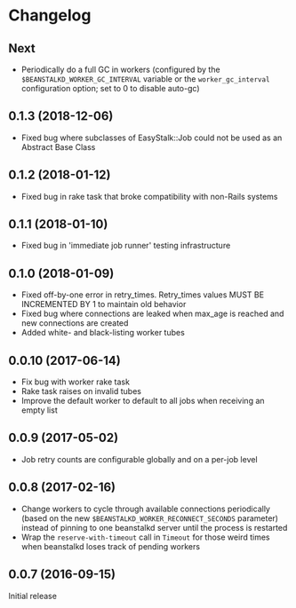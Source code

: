 # Changelog

## Next

 - Periodically do a full GC in workers (configured by the `$BEANSTALKD_WORKER_GC_INTERVAL` variable or the
   `worker_gc_interval` configuration option; set to 0 to disable auto-gc)

## 0.1.3 (2018-12-06)

 - Fixed bug where subclasses of EasyStalk::Job could not be used as an Abstract Base Class

## 0.1.2 (2018-01-12)

 - Fixed bug in rake task that broke compatibility with non-Rails systems

## 0.1.1 (2018-01-10)

 - Fixed bug in 'immediate job runner' testing infrastructure

## 0.1.0 (2018-01-09)

 - Fixed off-by-one error in retry_times. Retry_times values MUST BE INCREMENTED BY 1 to maintain old behavior
 - Fixed bug where connections are leaked when max_age is reached and new connections are created
 - Added white- and black-listing worker tubes

## 0.0.10 (2017-06-14)

 - Fix bug with worker rake task
 - Rake task raises on invalid tubes
 - Improve the default worker to default to all jobs when receiving an empty list

## 0.0.9 (2017-05-02)

 - Job retry counts are configurable globally and on a per-job level

## 0.0.8 (2017-02-16)

 - Change workers to cycle through available connections periodically (based on the new
   `$BEANSTALKD_WORKER_RECONNECT_SECONDS` parameter) instead of pinning to one
   beanstalkd server until the process is restarted
 - Wrap the `reserve-with-timeout` call in `Timeout` for those weird times when beanstalkd loses
   track of pending workers

## 0.0.7 (2016-09-15)

Initial release
